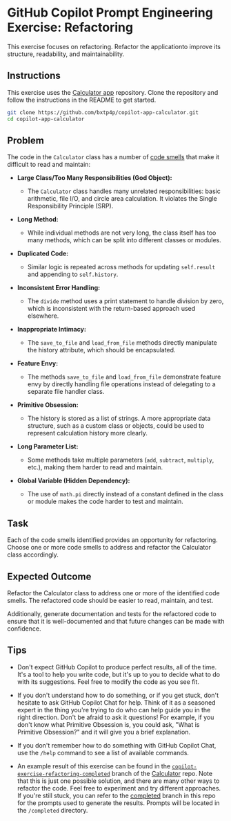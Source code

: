 
# GitHub Copilot Prompt Engineering Exercise: Refactoring

This exercise focuses on refactoring. Refactor the applicationto improve its structure, readability, and maintainability.

## Instructions

This exercise uses the [Calculator app](https://github.com/bxtp4p/copilot-app-calculator) repository. Clone the repository and follow the instructions in the README to get started.

```bash
git clone https://github.com/bxtp4p/copilot-app-calculator.git
cd copilot-app-calculator
```

## Problem

The code in the `Calculator` class has a number of [code smells](https://refactoring.guru/refactoring/smells) that make it difficult to read and maintain:

- **Large Class/Too Many Responsibilities (God Object):**

  - The `Calculator` class handles many unrelated responsibilities: basic arithmetic, file I/O, and circle area calculation. It violates the Single Responsibility Principle (SRP).

- **Long Method:**

  - While individual methods are not very long, the class itself has too many methods, which can be split into different classes or modules.

- **Duplicated Code:**

  - Similar logic is repeated across methods for updating `self.result` and appending to `self.history`.

- **Inconsistent Error Handling:**

  - The `divide` method uses a print statement to handle division by zero, which is inconsistent with the return-based approach used elsewhere.

- **Inappropriate Intimacy:**

  - The `save_to_file` and `load_from_file` methods directly manipulate the history attribute, which should be encapsulated.

- **Feature Envy:**

  - The methods `save_to_file` and `load_from_file` demonstrate feature envy by directly handling file operations instead of delegating to a separate file handler class.

- **Primitive Obsession:**

  - The history is stored as a list of strings. A more appropriate data structure, such as a custom class or objects, could be used to represent calculation history more clearly.

- **Long Parameter List:**

  - Some methods take multiple parameters (`add`, `subtract`, `multiply`, etc.), making them harder to read and maintain.

- **Global Variable (Hidden Dependency):**

  - The use of `math.pi` directly instead of a constant defined in the class or module makes the code harder to test and maintain.

## Task

Each of the code smells identified provides an opportunity for refactoring. Choose one or more code smells to address and refactor the Calculator class accordingly.

## Expected Outcome

Refactor the Calculator class to address one or more of the identified code smells. The refactored code should be easier to read, maintain, and test.

Additionally, generate documentation and tests for the refactored code to ensure that it is well-documented and that future changes can be made with confidence.

## Tips

- Don't expect GitHub Copilot to produce perfect results, all of the time. It's a tool to help you write code, but it's up to you to decide what to do with its suggestions. Feel free to modify the code as you see fit.

- If you don't understand how to do something, or if you get stuck, don't hesitate to ask GitHub Copilot Chat for help. Think of it as a seasoned expert in the thing you're trying to do who can help guide you in the right direction. Don't be afraid to ask it questions! For example, if you don't know what Primitive Obsession is, you could ask, "What is Primitive Obsession?" and it will give you a brief explanation.

- If you don't remember how to do something with GitHub Copilot Chat, use the `/help` command to see a list of available commands.

- An example result of this exercise can be found in the [`copilot-exercise-refactoring-completed`](https://github.com/bxtp4p/copilot-app-calculator/tree/copilot-exercise-refactoring-completed) branch of the [Calculator](https://github.com/bxtp4p/copilot-app-calculator) repo. Note that this is just one possible solution, and there are many other ways to refactor the code. Feel free to experiment and try different approaches. If you're still stuck, you can refer to the [completed](https://github.com/bxtp4p/copilot-exercise-refactoring/tree/completed) branch in this repo for the prompts used to generate the results. Prompts will be located in the `/completed` directory.

